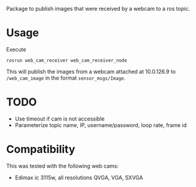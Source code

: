 Package to publish images that were received by a webcam to a ros topic.


# Usage

Execute

    rosrun web_cam_receiver web_cam_receiver_node

This will publish the images from a webcam attached at 10.0.126.9 to
`/web_cam_image` in the format `sensor_msgs/Image`.


# TODO

- Use timeout if cam is not accessible
- Parameterize topic name, IP, username/password, loop rate, frame id


# Compatibility

This was tested with the following web cams:

- Edimax ic 3115w, all resolutions QVGA, VGA, SXVGA
